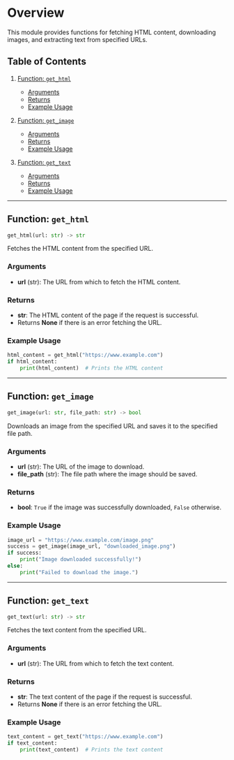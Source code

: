 # Overview

This module provides functions for fetching HTML content, downloading images, and extracting text from specified URLs.

## Table of Contents

1. [Function: `get_html`](#function-get_html)

   - [Arguments](#arguments)
   - [Returns](#returns)
   - [Example Usage](#example-usage)

2. [Function: `get_image`](#function-get_image)

   - [Arguments](#arguments-1)
   - [Returns](#returns-1)
   - [Example Usage](#example-usage-1)

3. [Function: `get_text`](#function-get_text)
   - [Arguments](#arguments-2)
   - [Returns](#returns-2)
   - [Example Usage](#example-usage-2)

---

## Function: `get_html`

```python
get_html(url: str) -> str
```

Fetches the HTML content from the specified URL.

### Arguments

- **url** (str): The URL from which to fetch the HTML content.

### Returns

- **str**: The HTML content of the page if the request is successful.
- Returns **None** if there is an error fetching the URL.

### Example Usage

```python
html_content = get_html("https://www.example.com")
if html_content:
    print(html_content)  # Prints the HTML content
```

---

## Function: `get_image`

```python
get_image(url: str, file_path: str) -> bool
```

Downloads an image from the specified URL and saves it to the specified file path.

### Arguments

- **url** (str): The URL of the image to download.
- **file_path** (str): The file path where the image should be saved.

### Returns

- **bool**: `True` if the image was successfully downloaded, `False` otherwise.

### Example Usage

```python
image_url = "https://www.example.com/image.png"
success = get_image(image_url, "downloaded_image.png")
if success:
    print("Image downloaded successfully!")
else:
    print("Failed to download the image.")
```

---

## Function: `get_text`

```python
get_text(url: str) -> str
```

Fetches the text content from the specified URL.

### Arguments

- **url** (str): The URL from which to fetch the text content.

### Returns

- **str**: The text content of the page if the request is successful.
- Returns **None** if there is an error fetching the URL.

### Example Usage

```python
text_content = get_text("https://www.example.com")
if text_content:
    print(text_content)  # Prints the text content
```
